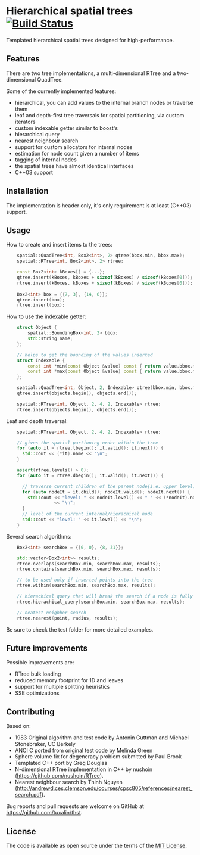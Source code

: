 # Hierarchical spatial trees [![Build Status](https://travis-ci.org/tuxalin/thst.svg?branch=master)](https://travis-ci.org/tuxalin/thst)
Templated hierarchical spatial trees designed for high-performance.

## Features

There are two tree implementations, a multi-dimensional RTree and a two-dimensional QuadTree.

Some of the currently implemented features:
- hierarchical, you can add values to the internal branch nodes or traverse them
- leaf and depth-first tree traversals for spatial partitioning, via custom iterators
- custom indexable getter similar to boost's
- hierarchical query
- nearest neighbour search
- support for custom allocators for internal nodes
- estimation for node count given a number of items
- tagging of internal nodes
- the spatial trees have almost identical interfaces
- C++03 support
	
## Installation

The implementation is header only, it's only requirement is at least (C++03) support.

## Usage

How to create and insert items to the trees:
```cpp
  	spatial::QuadTree<int, Box2<int>, 2> qtree(bbox.min, bbox.max);
  	spatial::RTree<int, Box2<int>, 2> rtree;

	const Box2<int> kBoxes[] = {...};
  	qtree.insert(kBoxes, kBoxes + sizeof(kBoxes) / sizeof(kBoxes[0]));
  	rtree.insert(kBoxes, kBoxes + sizeof(kBoxes) / sizeof(kBoxes[0]));
    
  	Box2<int> box = {{7, 3}, {14, 6}};
  	qtree.insert(box);
  	rtree.insert(box);
``` 	

How to use the indexable getter:
```cpp
 	struct Object {
  		spatial::BoundingBox<int, 2> bbox;
  		std::string name;
  	};

  	// helps to get the bounding of the values inserted
  	struct Indexable {
    	const int *min(const Object &value) const { return value.bbox.min; }
    	const int *max(const Object &value) const { return value.bbox.max; }
  	};

  	spatial::QuadTree<int, Object, 2, Indexable> qtree(bbox.min, bbox.max);
  	qtree.insert(objects.begin(), objects.end());

  	spatial::RTree<int, Object, 2, 4, 2, Indexable> rtree;
  	rtree.insert(objects.begin(), objects.end());
``` 

Leaf and depth traversal:
```cpp
	spatial::RTree<int, Object, 2, 4, 2, Indexable> rtree;

    // gives the spatial partioning order within the tree
    for (auto it = rtree.lbegin(); it.valid(); it.next()) {
      std::cout << (*it).name << "\n";
    }

    assert(rtree.levels() > 0);
    for (auto it = rtree.dbegin(); it.valid(); it.next()) {

      // traverse current children of the parent node(i.e. upper level)
      for (auto nodeIt = it.child(); nodeIt.valid(); nodeIt.next()) {
        std::cout << "level: " << nodeIt.level() << " " << (*nodeIt).name
                  << "\n";
      }
      // level of the current internal/hierachical node
      std::cout << "level: " << it.level() << "\n";
    }
```

Several search algorithms:
```cpp
    Box2<int> searchBox = {{0, 0}, {8, 31}};

    std::vector<Box2<int>> results;
    rtree.overlaps(searchBox.min, searchBox.max, results);
    rtree.contains(searchBox.min, searchBox.max, results);

    // to be used only if inserted points into the tree
    rtree.within(searchBox.min, searchBox.max, results);

    // hierachical query that will break the search if a node is fully contained
    rtree.hierachical_query(searchBox.min, searchBox.max, results);

    // neatest neighbor search
    rtree.nearest(point, radius, results);
```

Be sure to check the test folder for more detailed examples.

## Future improvements

Possible improvements are:
- RTree bulk loading
- reduced memory footprint for 1D and leaves
- support for multiple splitting heuristics
- SSE optimizations

## Contributing

Based on:
- 1983 Original algorithm and test code by Antonin Guttman and Michael Stonebraker, UC Berkely
- ANCI C ported from original test code by Melinda Green
- Sphere volume fix for degeneracy problem submitted by Paul Brook
- Templated C++ port by Greg Douglas
- N-dimensional RTree implementation in C++ by nushoin (https://github.com/nushoin/RTree).
- Nearest neighbour search by Thinh Nguyen (http://andrewd.ces.clemson.edu/courses/cpsc805/references/nearest_search.pdf).

Bug reports and pull requests are welcome on GitHub at https://github.com/tuxalin/thst.

## License

The code is available as open source under the terms of the [MIT License](http://opensource.org/licenses/MIT).

